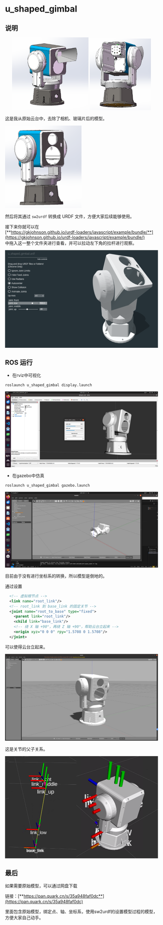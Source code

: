 # u_shaped_gimbal
## 说明
<p align="center">
  <img src="img/origin1.png" width="50%">
  <img src="img/origin2.png" width="40%">
</p>

这是我从原始云台中，去除了相机、玻璃片后的模型。

<img src="img/change.png" width="50%" />

然后将其通过 `sw2urdf` 转换成 URDF 文件，方便大家后续能够使用。

接下来你就可以在  
[**https://gkjohnson.github.io/urdf-loaders/javascript/example/bundle/**](https://gkjohnson.github.io/urdf-loaders/javascript/example/bundle/)  
中拖入这一整个文件夹进行查看，并可以拉动左下角的拉杆进行观察。

![alt text](img/show_urdf.png)

## ROS 运行

- 在rviz中可视化
```shell
roslaunch u_shaped_gimbal display.launch
```
![alt text](img/show_rviz.png)

- 在gazebo中仿真

```shell
roslaunch u_shaped_gimbal gazebo.launch
```

![alt text](img/show_gazebo.png)

目前由于没有进行坐标系的转换，所以模型是倒地的。

通过设置
```xml
  <!-- 虚拟根节点 -->
  <link name="root_link"/>
  <!-- root_link 到 base_link 的固定关节 -->
  <joint name="root_to_base" type="fixed">
    <parent link="root_link"/>
    <child link="base_link"/>
    <!-- 绕 X 轴 +90°，再绕 Z 轴 +90°，帮助云台立起来 -->
    <origin xyz="0 0 0" rpy="1.5708 0 1.5708"/>
  </joint>
```
可以使得云台立起来。

![alt text](img/gazebo_stand.png)

这是关节的父子关系。

![Alt text](img/tf.png)
## 最后
如果需要原始模型，可以通过网盘下载

链接：[**https://pan.quark.cn/s/35a948faf0dc**](https://pan.quark.cn/s/35a948faf0dc)

里面包含原始模型，绑定点、轴、坐标系，使用sw2urdf的设置模型过程的模型，方便大家自己动手。